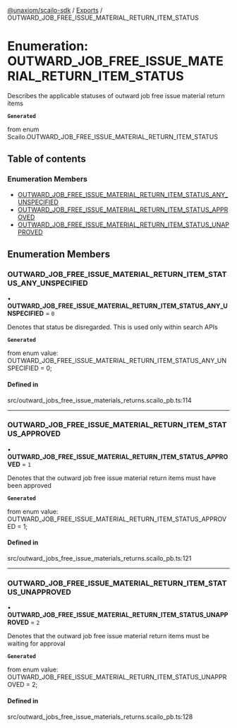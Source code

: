 [@unaxiom/scailo-sdk](../README.md) / [Exports](../modules.md) / OUTWARD\_JOB\_FREE\_ISSUE\_MATERIAL\_RETURN\_ITEM\_STATUS

# Enumeration: OUTWARD\_JOB\_FREE\_ISSUE\_MATERIAL\_RETURN\_ITEM\_STATUS

Describes the applicable statuses of outward job free issue material return items

**`Generated`**

from enum Scailo.OUTWARD_JOB_FREE_ISSUE_MATERIAL_RETURN_ITEM_STATUS

## Table of contents

### Enumeration Members

- [OUTWARD\_JOB\_FREE\_ISSUE\_MATERIAL\_RETURN\_ITEM\_STATUS\_ANY\_UNSPECIFIED](OUTWARD_JOB_FREE_ISSUE_MATERIAL_RETURN_ITEM_STATUS.md#outward_job_free_issue_material_return_item_status_any_unspecified)
- [OUTWARD\_JOB\_FREE\_ISSUE\_MATERIAL\_RETURN\_ITEM\_STATUS\_APPROVED](OUTWARD_JOB_FREE_ISSUE_MATERIAL_RETURN_ITEM_STATUS.md#outward_job_free_issue_material_return_item_status_approved)
- [OUTWARD\_JOB\_FREE\_ISSUE\_MATERIAL\_RETURN\_ITEM\_STATUS\_UNAPPROVED](OUTWARD_JOB_FREE_ISSUE_MATERIAL_RETURN_ITEM_STATUS.md#outward_job_free_issue_material_return_item_status_unapproved)

## Enumeration Members

### OUTWARD\_JOB\_FREE\_ISSUE\_MATERIAL\_RETURN\_ITEM\_STATUS\_ANY\_UNSPECIFIED

• **OUTWARD\_JOB\_FREE\_ISSUE\_MATERIAL\_RETURN\_ITEM\_STATUS\_ANY\_UNSPECIFIED** = ``0``

Denotes that status be disregarded. This is used only within search APIs

**`Generated`**

from enum value: OUTWARD_JOB_FREE_ISSUE_MATERIAL_RETURN_ITEM_STATUS_ANY_UNSPECIFIED = 0;

#### Defined in

src/outward_jobs_free_issue_materials_returns.scailo_pb.ts:114

___

### OUTWARD\_JOB\_FREE\_ISSUE\_MATERIAL\_RETURN\_ITEM\_STATUS\_APPROVED

• **OUTWARD\_JOB\_FREE\_ISSUE\_MATERIAL\_RETURN\_ITEM\_STATUS\_APPROVED** = ``1``

Denotes that the outward job free issue material return items must have been approved

**`Generated`**

from enum value: OUTWARD_JOB_FREE_ISSUE_MATERIAL_RETURN_ITEM_STATUS_APPROVED = 1;

#### Defined in

src/outward_jobs_free_issue_materials_returns.scailo_pb.ts:121

___

### OUTWARD\_JOB\_FREE\_ISSUE\_MATERIAL\_RETURN\_ITEM\_STATUS\_UNAPPROVED

• **OUTWARD\_JOB\_FREE\_ISSUE\_MATERIAL\_RETURN\_ITEM\_STATUS\_UNAPPROVED** = ``2``

Denotes that the outward job free issue material return items must be waiting for approval

**`Generated`**

from enum value: OUTWARD_JOB_FREE_ISSUE_MATERIAL_RETURN_ITEM_STATUS_UNAPPROVED = 2;

#### Defined in

src/outward_jobs_free_issue_materials_returns.scailo_pb.ts:128
